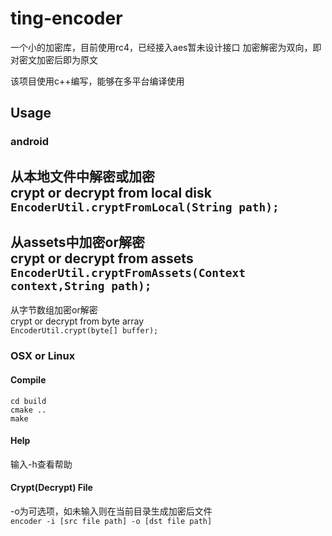 # ting-encoder
一个小的加密库，目前使用rc4，已经接入aes暂未设计接口
加密解密为双向，即对密文加密后即为原文

该项目使用c++编写，能够在多平台编译使用

## Usage

### android
从本地文件中解密或加密  
crypt or decrypt from local disk  
`
EncoderUtil.cryptFromLocal(String path);
`
---  
从assets中加密or解密  
crypt or decrypt from assets  
`
EncoderUtil.cryptFromAssets(Context context,String path);
`
---  
从字节数组加密or解密  
crypt or decrypt from byte array  
`
EncoderUtil.crypt(byte[] buffer);
`

### OSX or Linux
#### Compile  #

```  
cd build
cmake ..
make
```

#### Help
输入-h查看帮助

#### Crypt(Decrypt) File  
-o为可选项，如未输入则在当前目录生成加密后文件  
`
encoder -i [src file path] -o [dst file path]
`